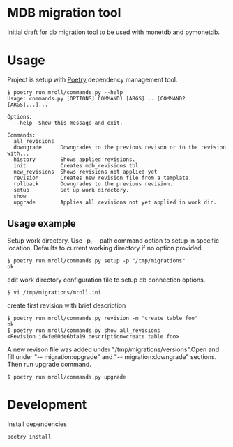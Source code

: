 # MDB migration tool
Initial draft for db migration tool to be used with monetdb and pymonetdb.

# Usage
Project is setup with [Poetry](https://python-poetry.org/) dependency management tool.

```
$ poetry run mroll/commands.py --help
Usage: commands.py [OPTIONS] COMMAND1 [ARGS]... [COMMAND2 [ARGS]...]...

Options:
  --help  Show this message and exit.

Commands:
  all_revisions
  downgrade      Downgrades to the previous revison or to the revision with...
  history        Shows applied revisions.
  init           Creates mdb_revisions tbl.
  new_revisions  Shows revisions not applied yet
  revision       Creates new revision file from a template.
  rollback       Downgrades to the previous revision.
  setup          Set up work directory.
  show
  upgrade        Applies all revisions not yet applied in work dir.
```

## Usage example

Setup work directory. Use -p, --path command option to setup in specific location. Defaults to current working directory if no option provided. 
```
$ poetry run mroll/commands.py setup -p "/tmp/migrations"
ok
```
edit work directory configuration file to setup db connection options.
```
$ vi /tmp/migrations/mroll.ini 
```
create first revision with brief description 
```
$ poetry run mroll/commands.py revision -m "create table foo"
ok
$ poetry run mroll/commands.py show all_revisions
<Revision id=fe00de6bfa19 description=create table foo>
```
A new revison file was added under "/tmp/migrations/versions".Open and fill under "-- migration:upgrade" and "-- migration:downgrade" sections. Then run upgrade command.

```
$ poetry run mroll/commands.py upgrade

```

# Development

Install dependencies
```
poetry install
```
